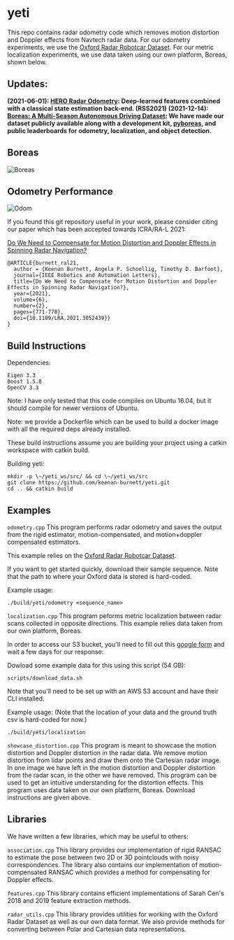 # yeti

This repo contains radar odometry code which removes motion distortion and Doppler effects from Navtech radar data. For our odometry experiments, we use the [Oxford Radar Robotcar Dataset](https://oxford-robotics-institute.github.io/radar-robotcar-dataset/). For our metric localization experiments, we use data taken using our own platform, Boreas, shown below.

## Updates:
**(2021-06-01): [HERO Radar Odometry](https://github.com/utiasASRL/hero_radar_odometry): Deep-learned features combined with a classical state estimation back-end. (RSS2021)**
**(2021-12-14): [Boreas: A Multi-Season Autonomous Driving Dataset](https://boreas.utias.utoronto.ca): We have made our dataset publicly available along with a development kit, [pyboreas](https://github.com/utiasASRL/pyboreas), and public leaderboards for odometry, localization, and object detection.**

## Boreas
![Boreas](figs/boreas.JPG "Boreas")

## Odometry Performance
![Odom](figs/trajectory.png "Odom")

If you found this git repository useful in your work, please consider citing our paper which has been accepted towards ICRA/RA-L 2021:

[Do We Need to Compensate for Motion Distortion and Doppler Effects in Spinning Radar Navigation?](https://arxiv.org/abs/2011.03512)

```
@ARTICLE{burnett_ral21,
  author = {Keenan Burnett, Angela P. Schoellig, Timothy D. Barfoot},
  journal={IEEE Robotics and Automation Letters},
  title={Do We Need to Compensate for Motion Distortion and Doppler Effects in Spinning Radar Navigation?},
  year={2021},
  volume={6},
  number={2},
  pages={771-778},
  doi={10.1109/LRA.2021.3052439}}
}
```

## Build Instructions

Dependencies:

```
Eigen 3.3
Boost 1.5.8
OpenCV 3.3
```

Note: I have only tested that this code compiles on Ubuntu 16.04, but it should compile for newer versions of Ubuntu.

Note: we provide a Dockerfile which can be used to build a docker image with all the required deps already installed.

These build instructions assume you are building your project using a catkin workspace with catkin build.

Building yeti:

```
mkdir -p \~/yeti_ws/src/ && cd \~/yeti_ws/src
git clone https://github.com/keenan-burnett/yeti.git
cd .. && catkin build
```

## Examples

`odometry.cpp` This program performs radar odometry and saves the output from the rigid estimator, motion-compensated, and motion+doppler compensated estimators.

This example relies on the [Oxford Radar Robotcar Dataset](https://oxford-robotics-institute.github.io/radar-robotcar-dataset/).

If you want to get started quickly, download their sample sequence. Note that the path to where your Oxford data is stored is hard-coded.

Example usage:
```
./build/yeti/odometry <sequence_name>
```

`localization.cpp` This program peforms metric localization between radar scans collected in opposite directions. This example relies data taken from our own platform, Boreas.

In order to access our S3 bucket, you'll need to fill out this [google form](https://forms.gle/ZGtQhKRXkxmcAGih9) and wait a few days for our response:

Dowload some example data for this using this script (54 GB):

```
scripts/download_data.sh
```

Note that you'll need to be set up with an AWS S3 account and have their CLI installed.

Example usage: (Note that the location of your data and the ground truth csv is hard-coded for now.)
```
./build/yeti/localization
```

`showcase_distortion.cpp` This program is meant to showcase the motion distortion and Doppler distortion in the radar data. We remove motion distortion from lidar points and draw them onto the Cartesian radar image. In one image we have left in the motion distortion and Doppler distortion from the radar scan, in the other we have removed. This program can be used to get an intuitive understanding for the distortion effects. This program uses data taken on our own platform, Boreas. Download instructions are given above.

## Libraries
We have written a few libraries, which may be useful to others:

`association.cpp` This library provides our implementation of rigid RANSAC to estimate the pose between two 2D or 3D pointclouds with noisy correspondences. The library also contains our implementation of motion-compensated RANSAC which provides a method for compensating for Doppler effects.

`features.cpp` This library contains efficient implementations of Sarah Cen's 2018 and 2019 feature extraction methods.

`radar_utils.cpp` This library provides utilities for working with the Oxford Radar Dataset as well as our own data format. We also provide methods for converting between Polar and Cartesian data representations.
